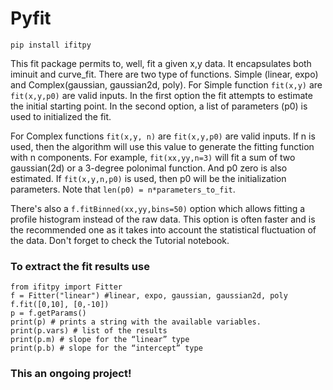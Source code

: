 # Pyfit

```
pip install ifitpy
```

This fit package permits to, well, fit a given x,y data. It encapsulates both iminuit and curve_fit.
There are two type of functions. Simple (linear, expo) and Complex(gaussian, gaussian2d, poly).
For Simple function `fit(x,y)` are `fit(x,y,p0)` are valid inputs. In the first option the fit attempts to estimate the initial starting point. In the second option, a list of parameters (p0) is used to initialized the fit.

For Complex functions `fit(x,y, n)` are `fit(x,y,p0)` are valid inputs. If n is used, then the algorithm will use this value to generate the fitting function with n components. For example, `fit(xx,yy,n=3)` will fit a sum of two gaussian(2d) or a 3-degree polonimal function. And p0 zero is also estimated. If `fit(x,y,n,p0)` is used, then p0 will be the initialization parameters. Note that `len(p0) = n*parameters_to_fit`.

There's also a `f.fitBinned(xx,yy,bins=50)` option which allows fitting a profile histogram instead of the raw data. This option is often faster and is the recommended one as it takes into account the statistical fluctuation of the data.
Don't forget to check the Tutorial notebook.

### To extract the fit results use
```
from ifitpy import Fitter
f = Fitter("linear") #linear, expo, gaussian, gaussian2d, poly
f.fit([0,10], [0,-10])
p = f.getParams()
print(p) # prints a string with the available variables.
print(p.vars) # list of the results
print(p.m) # slope for the “linear” type
print(p.b) # slope for the “intercept” type
```
### This an ongoing project!
